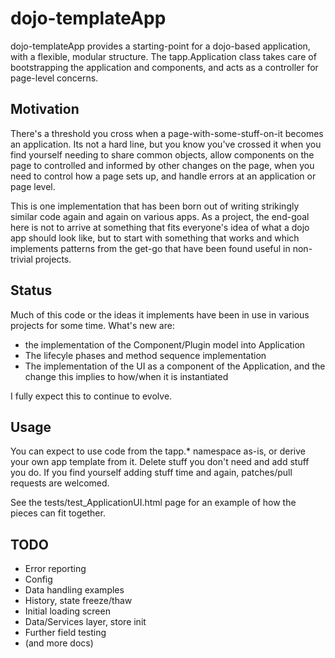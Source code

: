 dojo-templateApp
================

dojo-templateApp provides a starting-point for a dojo-based application, with a flexible, modular structure. 
The tapp.Application class takes care of bootstrapping the application and components, and acts as a controller for page-level concerns.

Motivation
----------

There's a threshold you cross when a page-with-some-stuff-on-it becomes an application. Its not a hard line, but you know you've crossed it when you find yourself needing to share common objects, allow components on the page to controlled and informed by other changes on the page, when you need to control how a page sets up, and handle errors at an application or page level.

This is one implementation that has been born out of writing strikingly similar code again and again on various apps. As a project, the end-goal here is not to arrive at something that fits everyone's idea of what a dojo app should look like, but to start with something that works and which implements patterns from the get-go that have been found useful in non-trivial projects.

Status
------

Much of this code or the ideas it implements have been in use in various projects for some time. What's new are:

* the implementation of the Component/Plugin model into Application
* The lifecyle phases and method sequence implementation
* The implementation of the UI as a component of the Application, and the change this implies to how/when it is instantiated

I fully expect this to continue to evolve. 

Usage
-----

You can expect to use code from the tapp.* namespace as-is, or derive your own app template from it. Delete stuff you don't need and add stuff you do. If you find yourself adding stuff time and again, patches/pull requests are welcomed. 

See the tests/test_ApplicationUI.html page for an example of how the pieces can fit together.

TODO
----

* Error reporting
* Config
* Data handling examples
* History, state freeze/thaw
* Initial loading screen
* Data/Services layer, store init
* Further field testing
* (and more docs)
